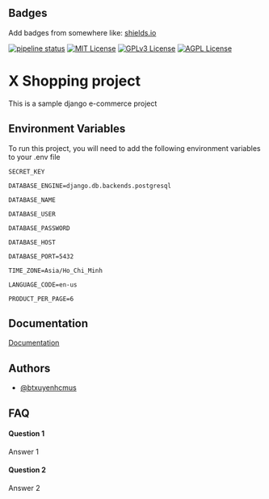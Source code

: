 
## Badges

Add badges from somewhere like: [shields.io](https://shields.io/)

[![pipeline status](https://gitlab.com/btxuyenhcmus/x-shopping/badges/master/pipeline.svg)](https://gitlab.com/btxuyenhcmus/x-shopping/-/commits/master)
[![MIT License](https://img.shields.io/badge/License-MIT-green.svg)](https://choosealicense.com/licenses/mit/)
[![GPLv3 License](https://img.shields.io/badge/License-GPL%20v3-yellow.svg)](https://opensource.org/licenses/)
[![AGPL License](https://img.shields.io/badge/license-AGPL-blue.svg)](http://www.gnu.org/licenses/agpl-3.0)


# X Shopping project

This is a sample django e-commerce project


## Environment Variables

To run this project, you will need to add the following environment variables to your .env file

`SECRET_KEY`

`DATABASE_ENGINE=django.db.backends.postgresql`

`DATABASE_NAME`

`DATABASE_USER`

`DATABASE_PASSWORD`

`DATABASE_HOST`

`DATABASE_PORT=5432`

`TIME_ZONE=Asia/Ho_Chi_Minh`

`LANGUAGE_CODE=en-us`

`PRODUCT_PER_PAGE=6`


## Documentation

[Documentation](https://linktodocumentation)


## Authors

- [@btxuyenhcmus](https://www.github.com/btxuyenhcmus)


## FAQ

#### Question 1

Answer 1

#### Question 2

Answer 2

